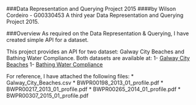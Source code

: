 ###Data Representation and Querying Project 2015
####by Wilson Cordeiro - G00330453
A third year Data Representation and Querying Project 2015. 

###Overview
As required on the Data Representation & Querying, I have created simple API for a dataset.

This project provides an API for two dataset: Galway City Beaches and Bathing Water Compliance.
Both datasets are available at:
1- [Galway City Beaches](https://data.gov.ie/dataset/galway-city-beaches)
1- [Bathing Water Compliance](https://data.gov.ie/dataset/bathing-water-compliance)

For reference, I have attached the following files:
    * Galway_City_Beaches.csv
    * BWPR00198_2013_01_profile.pdf
    * BWPR00217_2013_01_profile.pdf
    * BWPR00265_2014_01_profile.pdf
    * BWPR00307_2015_01_profile.pdf